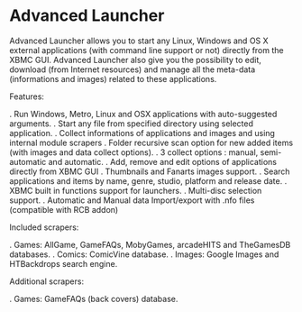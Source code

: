 Advanced Launcher
=================

Advanced Launcher allows you to start any Linux, Windows and OS X external applications (with command line support or not) directly from the XBMC GUI. Advanced Launcher also give you the possibility to edit, download (from Internet resources) and manage all the meta-data (informations and images) related to these applications.

Features:

. Run Windows, Metro, Linux and OSX applications with auto-suggested arguments.
. Start any file from specified directory using selected application.
. Collect informations of applications and images and using internal module scrapers
. Folder recursive scan option for new added items (with images and data collect options).
. 3 collect options : manual, semi-automatic and automatic.
. Add, remove and edit options of applications directly from XBMC GUI
. Thumbnails and Fanarts images support.
. Search applications and items by name, genre, studio, platform and release date.
. XBMC built in functions support for launchers.
. Multi-disc selection support.
. Automatic and Manual data Import/export with .nfo files (compatible with RCB addon)

Included scrapers:

. Games: AllGame, GameFAQs, MobyGames, arcadeHITS and TheGamesDB databases.
. Comics: ComicVine database.
. Images: Google Images and HTBackdrops search engine.

Additional scrapers:

. Games: GameFAQs (back covers) database.
